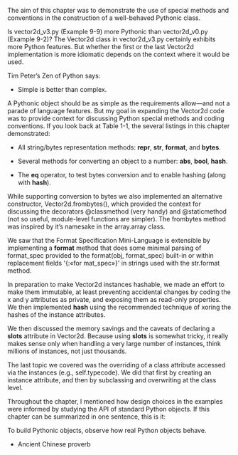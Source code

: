 The aim of this chapter was to demonstrate the use of special methods and
conventions in the construction of a well-behaved Pythonic class.

Is vector2d_v3.py (Example 9-9) more Pythonic than vector2d_v0.py 
(Example 9-2)? The Vector2d class in vector2d_v3.py certainly exhibits 
more Python features. But whether the first or the last Vector2d 
implementation is more idiomatic depends on the context where it would be
used. 

Tim Peter’s Zen of Python says:
  - Simple is better than complex.

A Pythonic object should be as simple as the requirements allow—and not a
parade of language features. But my goal in expanding the Vector2d code 
was to provide context for discussing Python special methods and coding 
conventions. If you look back at Table 1-1, the several listings in this
chapter demonstrated:

- All string/bytes representation methods: __repr__, __str__, __format__,
and __bytes__.

- Several methods for converting an object to a number: __abs__, __bool__,
__hash__.

- The __eq__ operator, to test bytes conversion and to enable hashing 
(along with __hash__).

While supporting conversion to bytes we also implemented an alternative
constructor, Vector2d.frombytes(), which provided the context for 
discussing the decorators @classmethod (very handy) and @staticmethod 
(not so useful, module-level functions are simpler). The frombytes method
was inspired by it’s namesake in the array.array class.


We saw that the Format Specification Mini-Language is extensible by 
implementing a __format__ method that does some minimal parsing of 
format_spec provided to the format(obj, format_spec) built-in or within 
replacement fields '{:«for mat_spec»}' in strings used with the str.format
method.

In preparation to make Vector2d instances hashable, we made an effort to
make them immutable, at least preventing accidental changes by coding the
x and y attributes as private, and exposing them as read-only properties.
We then implemented __hash__ using the recommended technique of xoring the
hashes of the instance attributes.

We then discussed the memory savings and the caveats of declaring a 
__slots__ attribute in Vector2d. Because using __slots__ is somewhat 
tricky, it really makes sense only when handling a very large number of 
instances, think millions of instances, not just thousands.

The last topic we covered was the overriding of a class attribute accessed
via the instances (e.g., self.typecode). We did that first by creating an
instance attribute, and then by subclassing and overwriting at the class
level.

Throughout the chapter, I mentioned how design choices in the examples
were informed by studying the API of standard Python objects. If this 
chapter can be summarized in one sentence, this is it:

To build Pythonic objects, observe how real Python objects behave.
- Ancient Chinese proverb
